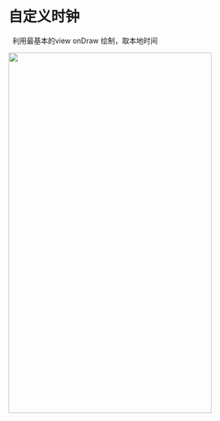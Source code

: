 # 自定义时钟
   利用最基本的view onDraw 绘制，取本地时间 
   
   <img src="https://github.com/moonljt521/moonClcok/blob/master/img/A9FAB55DFBFB5DC36101EB5FEA7DA4F0.jpg" width=400 height=711 />
